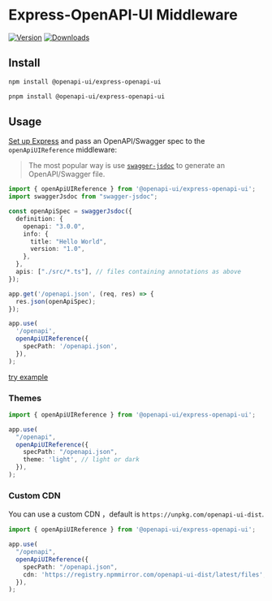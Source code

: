# Express-OpenAPI-UI Middleware

[![Version](https://img.shields.io/npm/v/@openapi-ui/express-openapi-ui)](https://www.npmjs.com/package/@openapi-ui/express-openapi-ui)
[![Downloads](https://img.shields.io/npm/dm/@openapi-ui/express-openapi-ui)](https://www.npmjs.com/package/@openapi-ui/express-openapi-ui)

## Install

```bash
npm install @openapi-ui/express-openapi-ui

pnpm install @openapi-ui/express-openapi-ui
```

## Usage

[Set up Express](https://expressjs.com/en/starter/hello-world.html) and pass an OpenAPI/Swagger spec to the `openApiUIReference` middleware:

> The most popular way is use [`swagger-jsdoc`](https://github.com/Surnet/swagger-jsdoc) to generate an OpenAPI/Swagger file.


```ts
import { openApiUIReference } from '@openapi-ui/express-openapi-ui';
import swaggerJsdoc from "swagger-jsdoc";

const openApiSpec = swaggerJsdoc({
  definition: {
    openapi: "3.0.0",
    info: {
      title: "Hello World",
      version: "1.0",
    },
  },
  apis: ["./src/*.ts"], // files containing annotations as above
});

app.get('/openapi.json', (req, res) => {
  res.json(openApiSpec);
});

app.use(
  '/openapi',
  openApiUIReference({
    specPath: '/openapi.json',
  }),
);
```

[try example](https://github.com/openapi-ui/nodejs-openapi-ui/tree/main/examples/express-openapi-ui)

### Themes

```ts
import { openApiUIReference } from '@openapi-ui/express-openapi-ui';

app.use(
  "/openapi",
  openApiUIReference({
    specPath: "/openapi.json",
    theme: 'light', // light or dark
  }),
);
```

### Custom CDN

You can use a custom CDN ，default is `https://unpkg.com/openapi-ui-dist`.

```ts
import { openApiUIReference } from '@openapi-ui/express-openapi-ui';

app.use(
  "/openapi",
  openApiUIReference({
    specPath: "/openapi.json",
    cdn: 'https://registry.npmmirror.com/openapi-ui-dist/latest/files',
  }),
);
```
